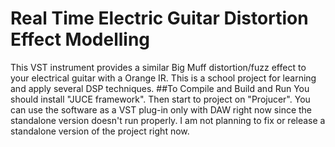 # Real Time Electric Guitar Distortion Effect Modelling
This VST instrument provides a similar Big Muff distortion/fuzz effect to your electrical guitar with a Orange IR. This is a school project for learning and apply several DSP techniques.
##To Compile and Build and Run
You should install "JUCE framework". Then start to project on "Projucer". You can use the software as a VST plug-in only with DAW right now since the standalone version doesn't run properly. I am not planning to fix or release a standalone version of the project right now.
